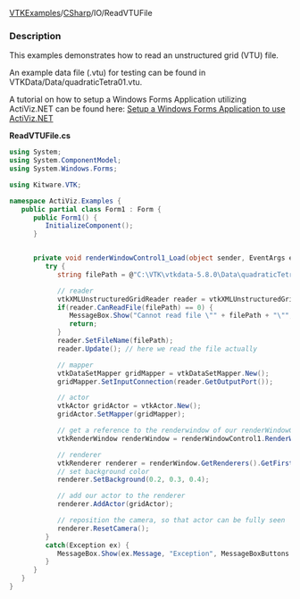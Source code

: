 [VTKExamples](Home)/[CSharp](CSharp)/IO/ReadVTUFile

### Description
This examples demonstrates how to read an unstructured grid (VTU) file. 

An example data file (.vtu) for testing can be found in VTKData/Data/quadraticTetra01.vtu.

A tutorial on how to setup a Windows Forms Application utilizing ActiViz.NET can be found here: [Setup a Windows Forms Application to use ActiViz.NET](http://www.vtk.org/Wiki/VTK/CSharp/ActiViz.NET)

**ReadVTUFile.cs**
```csharp
using System;
using System.ComponentModel;
using System.Windows.Forms;

using Kitware.VTK;

namespace ActiViz.Examples {
   public partial class Form1 : Form {
      public Form1() {
         InitializeComponent();
      }


      private void renderWindowControl1_Load(object sender, EventArgs e) {
         try {
            string filePath = @"C:\VTK\vtkdata-5.8.0\Data\quadraticTetra01.vtu";

            // reader
            vtkXMLUnstructuredGridReader reader = vtkXMLUnstructuredGridReader.New();
            if(reader.CanReadFile(filePath) == 0) {
               MessageBox.Show("Cannot read file \"" + filePath + "\"", "Error", MessageBoxButtons.OK);
               return;
            }
            reader.SetFileName(filePath);
            reader.Update(); // here we read the file actually

            // mapper
            vtkDataSetMapper gridMapper = vtkDataSetMapper.New();
            gridMapper.SetInputConnection(reader.GetOutputPort());

            // actor
            vtkActor gridActor = vtkActor.New();
            gridActor.SetMapper(gridMapper);

            // get a reference to the renderwindow of our renderWindowControl1
            vtkRenderWindow renderWindow = renderWindowControl1.RenderWindow;

            // renderer
            vtkRenderer renderer = renderWindow.GetRenderers().GetFirstRenderer();
            // set background color
            renderer.SetBackground(0.2, 0.3, 0.4);

            // add our actor to the renderer
            renderer.AddActor(gridActor);

            // reposition the camera, so that actor can be fully seen
            renderer.ResetCamera();
         }
         catch(Exception ex) {
            MessageBox.Show(ex.Message, "Exception", MessageBoxButtons.OK);
         }
      }
   }
}
```
